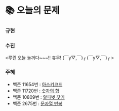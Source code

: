 # 📚 오늘의 문제
### 규현

### 수진
<루린 오늘 놀꺼다~~~!! 휴무! (￣y▽,￣)╭ (￣y▽,￣)╭ >
### 주혜
- 백준 11654번 : [아스키코드](https://www.acmicpc.net/problem/11654)
- 백준 11720번 : [숫자의 합](https://www.acmicpc.net/problem/11720)
- 백준 10809번 : [알파벳 찾기](https://www.acmicpc.net/problem/10809)
- 백준 2675번 : [문자열 반복](https://www.acmicpc.net/problem/2675)
